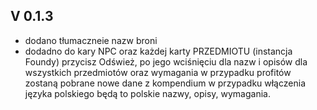 ## V 0.1.3
- dodano tłumaczneie nazw broni
- dodadno do kary NPC oraz każdej karty PRZEDMIOTU (instancja Foundy) przycisz Odśwież, po jego wciśnięciu dla nazw i opisów dla wszystkich przedmiotów
oraz wymagania w przypadku profitów zostaną pobrane nowe dane z kompendium w przypadku włączenia języka polskiego będą to polskie nazwy, opisy, wymagania.